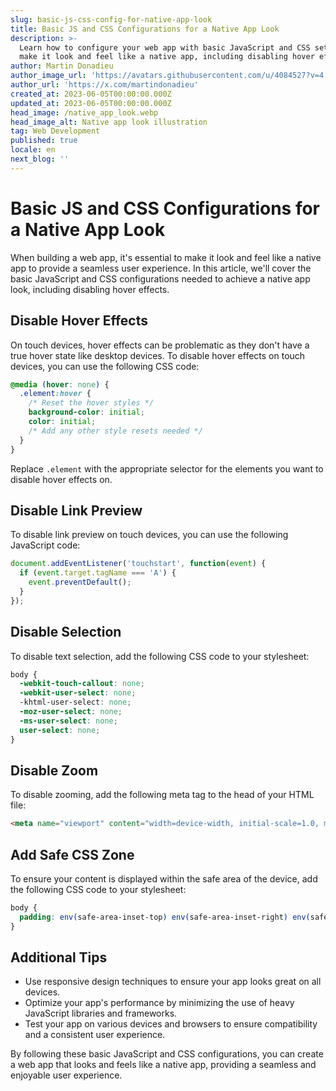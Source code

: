 ```yaml
---
slug: basic-js-css-config-for-native-app-look
title: Basic JS and CSS Configurations for a Native App Look
description: >-
  Learn how to configure your web app with basic JavaScript and CSS settings to
  make it look and feel like a native app, including disabling hover effects.
author: Martin Donadieu
author_image_url: 'https://avatars.githubusercontent.com/u/4084527?v=4'
author_url: 'https://x.com/martindonadieu'
created_at: 2023-06-05T00:00:00.000Z
updated_at: 2023-06-05T00:00:00.000Z
head_image: /native_app_look.webp
head_image_alt: Native app look illustration
tag: Web Development
published: true
locale: en
next_blog: ''
---
```


# Basic JS and CSS Configurations for a Native App Look

When building a web app, it's essential to make it look and feel like a native app to provide a seamless user experience. In this article, we'll cover the basic JavaScript and CSS configurations needed to achieve a native app look, including disabling hover effects.

## Disable Hover Effects

On touch devices, hover effects can be problematic as they don't have a true hover state like desktop devices. To disable hover effects on touch devices, you can use the following CSS code:

```css
@media (hover: none) {
  .element:hover {
    /* Reset the hover styles */
    background-color: initial;
    color: initial;
    /* Add any other style resets needed */
  }
}
```

Replace `.element` with the appropriate selector for the elements you want to disable hover effects on.

## Disable Link Preview

To disable link preview on touch devices, you can use the following JavaScript code:

```javascript
document.addEventListener('touchstart', function(event) {
  if (event.target.tagName === 'A') {
    event.preventDefault();
  }
});
```

## Disable Selection

To disable text selection, add the following CSS code to your stylesheet:

```css
body {
  -webkit-touch-callout: none;
  -webkit-user-select: none;
  -khtml-user-select: none;
  -moz-user-select: none;
  -ms-user-select: none;
  user-select: none;
}
```

## Disable Zoom

To disable zooming, add the following meta tag to the head of your HTML file:

```html
<meta name="viewport" content="width=device-width, initial-scale=1.0, maximum-scale=1.0, user-scalable=no">
```

## Add Safe CSS Zone

To ensure your content is displayed within the safe area of the device, add the following CSS code to your stylesheet:

```css
body {
  padding: env(safe-area-inset-top) env(safe-area-inset-right) env(safe-area-inset-bottom) env(safe-area-inset-left);
}
```

## Additional Tips

- Use responsive design techniques to ensure your app looks great on all devices.
- Optimize your app's performance by minimizing the use of heavy JavaScript libraries and frameworks.
- Test your app on various devices and browsers to ensure compatibility and a consistent user experience.

By following these basic JavaScript and CSS configurations, you can create a web app that looks and feels like a native app, providing a seamless and enjoyable user experience.
